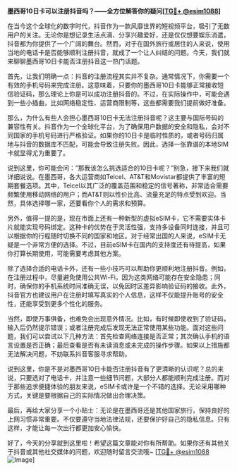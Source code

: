 **墨西哥10日卡可以注册抖音吗？——全方位解答你的疑问[[TG💪+ @esim1088](https://t.me/s/esim1088)]**

在当今这个全球化的数字时代，抖音作为一款风靡世界的短视频平台，吸引了无数用户的关注。无论你是想记录生活点滴、分享兴趣爱好，还是仅仅想要娱乐消遣，抖音都为你提供了一个广阔的舞台。然而，对于在国外旅行或居住的人来说，使用当地的电话卡是否能够顺利注册抖音，就成了一个让人纠结的问题。今天，我们就来聊聊墨西哥10日卡能否注册抖音这一热门话题。

首先，让我们明确一点：抖音的注册流程其实并不复杂。通常情况下，你需要一个有效的手机号码来完成注册。这意味着，只要你的墨西哥10日卡能够正常接收短信验证码，那么理论上你是可以成功注册抖音的。不过，在实际操作中，可能会遇到一些小插曲，比如网络稳定性、运营商限制等，这些都需要我们提前做好准备。

那么，为什么有些人会担心墨西哥10日卡无法注册抖音呢？这主要与国际号码的兼容性有关。抖音作为一个全球化平台，为了确保用户数据的安全和隐私，会对不同国家的手机号码进行严格验证。如果你的10日卡是临时性质的，或者号码归属地与抖音的数据库不匹配，可能会导致注册失败。因此，选择一张靠谱的本地SIM卡就显得尤为重要了。

说到这里，你可能会问：“那我该怎么挑选适合的10日卡呢？”别急，接下来我们就详细说说。在墨西哥，各大运营商如Telcel、AT&T和Movistar都提供了丰富的短期套餐选项。其中，Telcel以其广泛的覆盖范围和稳定的信号著称，非常适合需要频繁使用移动网络的用户；而AT&T则以性价比高、流量充足的特点受到欢迎。当然，具体选择哪一家，还要看你个人的需求和预算。

另外，值得一提的是，现在市面上还有一种新型的虚拟eSIM卡，它不需要实体卡片就能实现号码绑定。这种卡的优势在于灵活性强，支持多设备同时连接，并且可以根据你的行程随时切换不同的国家和地区。对于经常出国的人来说，eSIM卡无疑是一个非常方便的选择。不过，目前eSIM卡在国内的支持度还有待提高，如果你打算长期使用，可能需要考虑其他方案。

除了选择合适的电话卡外，还有一些小技巧可以帮助你更顺利地注册抖音。例如，在注册过程中，尽量避免使用公共Wi-Fi，因为这类网络可能存在安全隐患；同时，确保你的手机系统时间准确无误，以免因时区差异影响验证码的接收。此外，抖音官方也建议用户在注册时填写真实的个人信息，这样不仅能提升账号的安全性，还能享受到更多个性化的服务。

当然，即使万事俱备，也难免会出现意外情况。比如，有时候即使收到了验证码，输入后仍然提示错误；或者注册完成后发现无法正常使用某些功能。面对这些问题，我们可以尝试以下几种方法：首先检查网络连接是否正常；其次确认手机的语言设置是否正确；最后查看是否有未读消息或未完成的操作步骤。如果以上措施都无法解决问题，不妨联系抖音客服寻求帮助。

说到这里，你是不是对墨西哥10日卡能否注册抖音有了更清晰的认识呢？总的来说，只要选对了电话卡，并注意一些细节问题，大部分人都能顺利完成注册。而对于那些追求便捷体验的朋友来说，eSIM卡或许是一个不错的选择。无论采用哪种方式，关键是要根据自己的实际情况做出合理决策。

最后，再给大家分享一个小贴士：无论是在墨西哥还是其他国家旅行，保持良好的上网习惯非常重要。不仅要遵守当地法律法规，还要保护好自己的隐私信息。只有这样，才能让每一次出行都更加安心愉快。

好了，今天的分享就到这里啦！希望这篇文章能对你有所帮助。如果你还有其他关于抖音或其他社交媒体的问题，欢迎随时留言交流哦~ [[TG💪+ @esim1088](https://t.me/s/esim1088) ![Image](https://i.postimg.cc/4NQfJmqS/Snipaste-2025-05-13-00-14-12.png)]